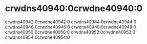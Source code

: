 # crwdns40940:0crwdne40940:0

crwdns40942:0crwdne40942:0 crwdns40944:0crwdne40944:0 crwdns40946:0crwdne40946:0 crwdns40948:0crwdne40948:0 crwdns40950:0crwdne40950:0 crwdns40952:0crwdne40952:0 crwdns40954:0crwdne40954:0
